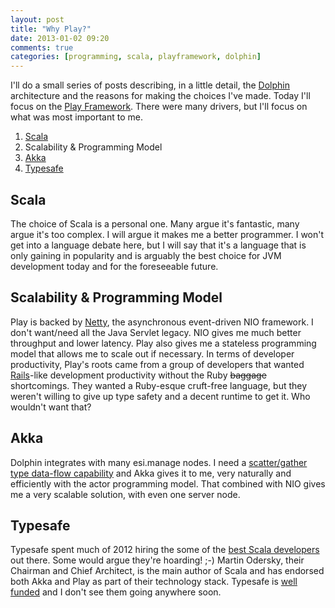 ```yaml
---
layout: post
title: "Why Play?"
date: 2013-01-02 09:20
comments: true
categories: [programming, scala, playframework, dolphin]
---
```


I'll do a small series of posts describing, in a little detail, the [Dolphin](https://github.com/andyczerwonka/dolphin) architecture and the reasons for making the choices I've made. Today I'll focus on the [Play Framework](http://www.playframework.org/). There were many drivers, but I'll focus on what was most important to me.

1. [Scala](http://www.scala-lang.org/)
1. Scalability & Programming Model
1. [Akka](http://akka.io/)
1. [Typesafe](http://typesafe.com/)

## Scala
The choice of Scala is a personal one. Many argue it's fantastic, many argue it's too complex. I will argue it makes me a better programmer. I won't get into a language debate here, but I will say that it's a language that is only gaining in popularity and is arguably the best choice for JVM development today and for the foreseeable future.

## Scalability & Programming Model
Play is backed by [Netty](https://netty.io/), the asynchronous event-driven NIO framework. I don't want/need all the Java Servlet legacy. NIO gives me much better throughput and lower latency. Play also gives me a stateless programming model that allows me to scale out if necessary. In terms of developer productivity, Play's roots came from a group of developers that wanted [Rails](http://rubyonrails.org/)-like development productivity without the Ruby <del>baggage</del> shortcomings. They wanted a Ruby-esque cruft-free language, but they weren't willing to give up type safety and a decent runtime to get it. Who wouldn't want that?

## Akka
Dolphin integrates with many esi.manage nodes. I need a [scatter/gather type data-flow capability](http://doc.akka.io/docs/akka/snapshot/scala/dataflow.html) and Akka gives it to me, very naturally and efficiently with the actor programming model. That combined with NIO gives me a very scalable solution, with even one server node.

## Typesafe
Typesafe spent much of 2012 hiring the some of the [best Scala developers](http://typesafe.com/company/team) out there. Some would argue they're hoarding! ;-) Martin Odersky, their Chairman and Chief Architect, is the main author of Scala and has endorsed both Akka and Play as part of their technology stack. Typesafe is [well funded](http://typesafe.com/company/news/24499) and I don't see them going anywhere soon.